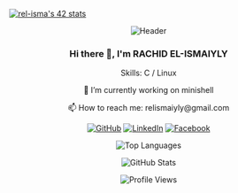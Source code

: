 [![rel-isma's 42 stats](https://badge.mediaplus.ma/darkblue/rel-isma)](https://github.com/rel-isma)
<!-- Header -->
<p align="center">
  <img src="https://cdn.dribbble.com/users/1162077/screenshots/3848914/programmer.gif" alt="Header" />
</p>

<!-- Introduction -->
<h3 align="center">Hi there 👋, I'm RACHID EL-ISMAIYLY</h3>

<!-- Skills -->
<p align="center">Skills: C / Linux</p>

<!-- Current Project -->
<p align="center">🔭 I’m currently working on minishell</p>

<!-- Contact Information -->
<p align="center">📫 How to reach me: relismaiyly@gmail.com</p>

<!-- Social Media and Badges -->
<p align="center">
  <a href="https://github.com/rel-isma"><img src="https://img.shields.io/badge/-GitHub-black?style=flat-square&logo=github" alt="GitHub"></a>
  <a href="https://www.linkedin.com/in/rachid-el-isamiyly-444097208/"><img src="https://img.shields.io/badge/-LinkedIn-blue?style=flat-square&logo=linkedin" alt="LinkedIn"></a>
  <a href="https://www.facebook.com/relismaiyly/"><img src="https://img.shields.io/badge/-Facebook-blue?style=flat-square&logo=facebook" alt="Facebook"></a>
</p>

<!-- GitHub Stats -->
<p align="center">
  <img src="https://github-readme-stats.vercel.app/api/top-langs/?username=rel-isma&layout=compact&theme=dark" alt="Top Languages">
</p>

<p align="center">
  <img src="https://github-readme-stats.vercel.app/api?username=rel-isma&show_icons=true&count_private=true&theme=dark" alt="GitHub Stats">
</p>

<!-- Profile Views -->
<p align="center">
  <img src="https://komarev.com/ghpvc/?username=rel-isma&color=blueviolet" alt="Profile Views">
</p>
